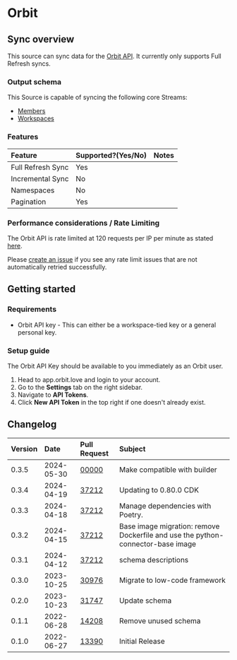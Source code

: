 # Orbit

## Sync overview

This source can sync data for the [Orbit API](https://docs.orbit.love/reference/about-the-orbit-api). It currently only supports Full Refresh syncs.

### Output schema

This Source is capable of syncing the following core Streams:

- [Members](https://api.orbit.love/reference/get_workspace-slug-members)
- [Workspaces](https://docs.orbit.love/reference/get_workspaces-workspace-slug)

### Features

| Feature           | Supported?\(Yes/No\) | Notes |
| :---------------- | :------------------- | :---- |
| Full Refresh Sync | Yes                  |       |
| Incremental Sync  | No                   |       |
| Namespaces        | No                   |       |
| Pagination        | Yes                  |       |

### Performance considerations / Rate Limiting

The Orbit API is rate limited at 120 requests per IP per minute as stated [here](https://docs.orbit.love/reference/rate-limiting).

Please [create an issue](https://github.com/airbytehq/airbyte/issues) if you see any rate limit issues that are not automatically retried successfully.

## Getting started

### Requirements

- Orbit API key - This can either be a workspace-tied key or a general personal key.

### Setup guide

The Orbit API Key should be available to you immediately as an Orbit user.

1. Head to app.orbit.love and login to your account.
2. Go to the **Settings** tab on the right sidebar.
3. Navigate to **API Tokens**.
4. Click **New API Token** in the top right if one doesn't already exist.

## Changelog

| Version | Date       | Pull Request                                             | Subject                                                                         |
| :------ | :--------- | :------------------------------------------------------- | :------------------------------------------------------------------------------ |
| 0.3.5   | 2024-05-30 | [00000](https://github.com/airbytehq/airbyte/pull/00000) | Make compatible with builder                                                    |
| 0.3.4   | 2024-04-19 | [37212](https://github.com/airbytehq/airbyte/pull/37212) | Updating to 0.80.0 CDK                                                          |
| 0.3.3   | 2024-04-18 | [37212](https://github.com/airbytehq/airbyte/pull/37212) | Manage dependencies with Poetry.                                                |
| 0.3.2   | 2024-04-15 | [37212](https://github.com/airbytehq/airbyte/pull/37212) | Base image migration: remove Dockerfile and use the python-connector-base image |
| 0.3.1   | 2024-04-12 | [37212](https://github.com/airbytehq/airbyte/pull/37212) | schema descriptions                                                             |
| 0.3.0   | 2023-10-25 | [30976](https://github.com/airbytehq/airbyte/pull/30976) | Migrate to low-code framework                                                   |
| 0.2.0   | 2023-10-23 | [31747](https://github.com/airbytehq/airbyte/pull/31747) | Update schema                                                                   |
| 0.1.1   | 2022-06-28 | [14208](https://github.com/airbytehq/airbyte/pull/14208) | Remove unused schema                                                            |
| 0.1.0   | 2022-06-27 | [13390](https://github.com/airbytehq/airbyte/pull/13390) | Initial Release                                                                 |
